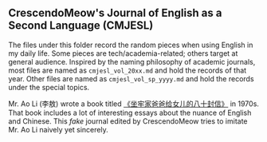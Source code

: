 ## CrescendoMeow's Journal of English as a Second Language (CMJESL)

The files under this folder record the random pieces when using English in my daily life. Some pieces are tech/academia-related; others target at general audience. Inspired by the naming philosophy of academic journals, most files are named as `cmjesl_vol_20xx.md` and hold the records of that year. Other files are named as `cmjesl_vol_sp_yyyy.md` and hold the records under the special topics.

Mr. Ao Li (李敖) wrote a book titled [《坐牢家爸爸给女儿的八十封信》](https://book.douban.com/subject/1073072/) in 1970s. That book includes a lot of interesting essays about the nuance of English and Chinese. This *fake* journal edited by CrescendoMeow tries to imitate Mr. Ao Li naively yet sincerely.

